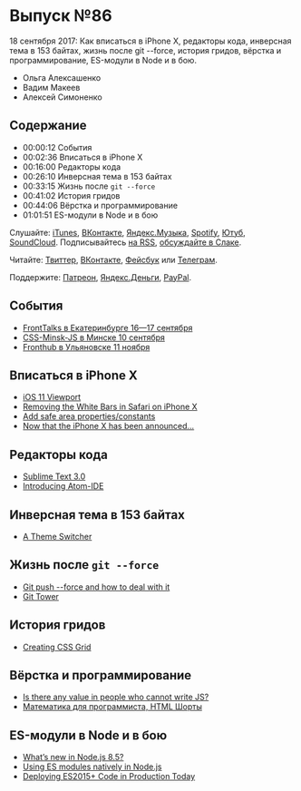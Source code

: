 # Выпуск №86

18 сентября 2017: Как вписаться в iPhone X, редакторы кода, инверсная тема в 153 байтах, жизнь после git --force, история гридов, вёрстка и программирование, ES-модули в Node и в бою.

- Ольга Алексашенко
- Вадим Макеев
- Алексей Симоненко

## Содержание

- 00:00:12 События
- 00:02:36 Вписаться в iPhone X
- 00:16:00 Редакторы кода
- 00:26:10 Инверсная тема в 153 байтах
- 00:33:15 Жизнь после `git --force`
- 00:41:02 История гридов
- 00:44:06 Вёрстка и программирование
- 01:01:51 ES-модули в Node и в бою

Слушайте: [iTunes](https://itunes.apple.com/podcast/id1080500016), [ВКонтакте](https://vk.com/podcasts-32017543), [Яндекс.Музыка](https://music.yandex.ru/album/6245956), [Spotify](https://open.spotify.com/show/3rzAcADjpBpXt73L0epTjV), [Ютуб](https://www.youtube.com/playlist?list=PLMBnwIwFEFHcwuevhsNXkFTcadeX5R1Go), [SoundCloud](https://soundcloud.com/web-standards). Подписывайтесь [на RSS](https://web-standards.ru/podcast/feed/), [обсуждайте в Слаке](http://slack.web-standards.ru/).

Читайте: [Твиттер](https://twitter.com/webstandards_ru), [ВКонтакте](https://vk.com/webstandards_ru), [Фейсбук](https://www.facebook.com/webstandardsru) или [Телеграм](https://t.me/webstandards_ru).

Поддержите: [Патреон](https://www.patreon.com/webstandards_ru), [Яндекс.Деньги](https://money.yandex.ru/to/41001119329753), [PayPal](https://www.paypal.me/pepelsbey).

## События

- [FrontTalks в Екатеринбурге 16—17 сентября](https://events.yandex.ru/events/fronttalks/2017/)
- [CSS-Minsk-JS в Минске 10 сентября](http://css-minsk-js.by/)
- [Fronthub в Ульяновске 11 ноября](http://fronthub.ru/)

## Вписаться в iPhone X

- [iOS 11 Viewport](https://ayogo.com/blog/ios11-viewport/)
- [Removing the White Bars in Safari on iPhone X](http://stephenradford.me/removing-the-white-bars-in-safari-on-iphone-x/)
- [Add safe area properties/constants](https://github.com/w3c/csswg-drafts/pull/1819)
- [Now that the iPhone X has been announced…](https://github.com/w3c/csswg-drafts/issues/1693)

## Редакторы кода

- [Sublime Text 3.0](https://www.sublimetext.com/blog/articles/sublime-text-3-point-0)
- [Introducing Atom-IDE](http://blog.atom.io/2017/09/12/announcing-atom-ide.html)

## Инверсная тема в 153 байтах

- [A Theme Switcher](https://inclusive-components.design/a-theme-switcher/)

## Жизнь после `git --force`

- [Git push --force and how to deal with it](https://evilmartians.com/chronicles/git-push---force-and-how-to-deal-with-it)
- [Git Tower](https://www.git-tower.com/)

## История гридов

- [Creating CSS Grid](https://youtu.be/J9uaT9dggZE)

## Вёрстка и программирование

- [Is there any value in people who cannot write JS?](https://medium.com/p/d0a66b16de06)
- [Математика для программиста, HTML Шорты](https://habr.ru/p/337952/)

## ES-модули в Node и в бою

- [What’s new in Node.js 8.5?](https://blog.risingstack.com/whats-new-in-node-js-8-5/)
- [Using ES modules natively in Node.js](http://2ality.com/2017/09/native-esm-node.html)
- [Deploying ES2015+ Code in Production Today](https://philipwalton.com/articles/deploying-es2015-code-in-production-today/)
